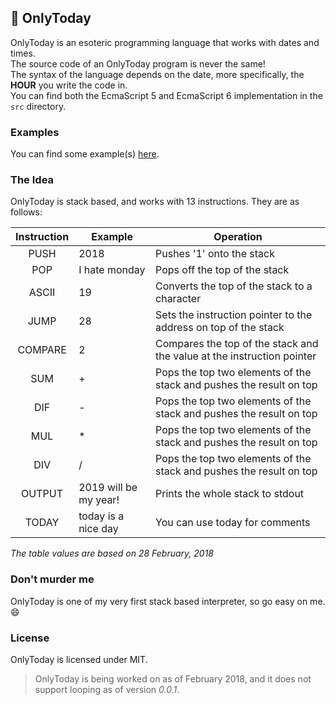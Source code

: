 ## 📅 OnlyToday
OnlyToday is an esoteric programming language that works with dates and times.\
The source code of an OnlyToday program is never the same!\
The syntax of the language depends on the date, more specifically, the **HOUR** you write the code in.\
You can find both the EcmaScript 5 and EcmaScript 6 implementation in the `src` directory.

### Examples
You can find some example(s) [here](https://github.com/molnarmark/onlytoday/tree/master/examples).

### The Idea
OnlyToday is stack based, and works with 13 instructions. They are as follows:

| Instruction | Example               | Operation                                                              |
|:-----------:|-----------------------|------------------------------------------------------------------------|
| PUSH        | 2018                  | Pushes '1' onto the stack                                              |
| POP         | I hate monday         | Pops off the top of the stack                                          |
| ASCII       | 19                    | Converts the top of the stack to a character                           |
| JUMP        | 28                    | Sets the instruction pointer to the address on top of the stack        |
| COMPARE     | 2                     | Compares the top of the stack and the value at the instruction pointer |
| SUM         | +                     | Pops the top two elements of the stack and pushes the result on top    |
| DIF         | -                     | Pops the top two elements of the stack and pushes the result on top    |
| MUL         | *                     | Pops the top two elements of the stack and pushes the result on top    |
| DIV         | /                     | Pops the top two elements of the stack and pushes the result on top    |
| OUTPUT      | 2019 will be my year! | Prints the whole stack to stdout                                       |
| TODAY       | today is a nice day   | You can use today for comments                                         |

*The table values are based on 28 February, 2018*

### Don't murder me
OnlyToday is one of my very first stack based interpreter, so go easy on me. :smile:

### License
OnlyToday is licensed under MIT.

> OnlyToday is being worked on as of February 2018, and it does not support looping as of version *0.0.1*.